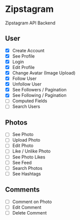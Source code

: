 # Zipstagram

Zipstagram API Backend

## User

- [X] Create Account
- [X] See Profile
- [X] Login
- [X] Edit Profile
- [X] Change Avatar (Image Upload)
- [X] Follow User
- [X] Unfollow User
- [X] See Followers / Pagination
- [X] See Following / Pagination
- [ ] Computed Fields
- [ ] Search Users

## Photos

- [ ] See Photo
- [ ] Upload Photo
- [ ] Edit Photo
- [ ] Like / Unlike Photo
- [ ] See Photo Likes
- [ ] See Feed
- [ ] Search Photos
- [ ] See Hashtags

## Comments

- [ ] Comment on Photo
- [ ] Edit Comment
- [ ] Delete Comment